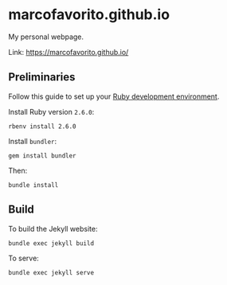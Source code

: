 # marcofavorito.github.io

My personal webpage.

Link: https://marcofavorito.github.io/


## Preliminaries

Follow this guide to set up your [Ruby development environment](https://cloud.google.com/ruby/docs/setup#linux-instructions).

Install Ruby version `2.6.0`:
```
rbenv install 2.6.0
```

Install `bundler`:

```
gem install bundler
```

Then:

```
bundle install
```

## Build

To build the Jekyll website:

```
bundle exec jekyll build
```

To serve:

```
bundle exec jekyll serve
```

